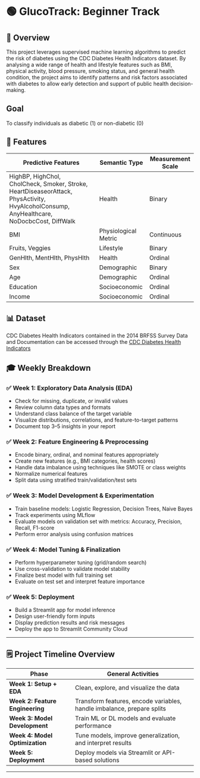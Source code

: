 # 🟢 GlucoTrack: Beginner Track

## 📌 Overview
This project leverages supervised machine learning algorithms to predict the risk of diabetes using the CDC Diabetes Health Indicators dataset. By analysing a wide range of health and lifestyle features such as BMI, physical activity, blood pressure, smoking status, and general health condition, the project aims to identify patterns and risk factors associated with diabetes to allow early detection and support of public health decision-making.

## Goal
To classify individuals as diabetic (1) or non-diabetic (0)

## 🚀 Features

| Predictive Features | Semantic Type | Measurement Scale |
|---------------------|---------------|-------------------|
| HighBP, HighChol, CholCheck, Smoker, Stroke, HeartDiseaseorAttack, PhysActivity, HvyAlcoholConsump, AnyHealthcare, NoDocbcCost, DiffWalk | Health | Binary |
| BMI | Physiological Metric | Continuous |
| Fruits, Veggies | Lifestyle | Binary |
| GenHlth, MentHlth, PhysHlth | Health | Ordinal |
| Sex | Demographic | Binary |
| Age | Demographic | Ordinal |
| Education | Socioeconomic | Ordinal |
| Income | Socioeconomic | Ordinal |

## 📊 **Dataset**
CDC Diabetes Health Indicators contained in the 2014 BRFSS Survey Data and Documentation can be accessed through the [CDC Diabetes Health Indicators](https://archive.ics.uci.edu/dataset/891/cdc+diabetes+health+indicators)

## 🎓 Weekly Breakdown

### ✅ Week 1: Exploratory Data Analysis (EDA)

- Check for missing, duplicate, or invalid values
- Review column data types and formats
- Understand class balance of the target variable
- Visualize distributions, correlations, and feature-to-target patterns
- Document top 3–5 insights in your report

### ✅ Week 2: Feature Engineering & Preprocessing
- Encode binary, ordinal, and nominal features appropriately
- Create new features (e.g., BMI categories, health scores)
- Handle data imbalance using techniques like SMOTE or class weights
- Normalize numerical features
- Split data using stratified train/validation/test sets

### ✅ Week 3: Model Development & Experimentation
- Train baseline models: Logistic Regression, Decision Trees, Naive Bayes
- Track experiments using MLflow
- Evaluate models on validation set with metrics: Accuracy, Precision, Recall, F1-score
- Perform error analysis using confusion matrices

### ✅ Week 4: Model Tuning & Finalization
- Perform hyperparameter tuning (grid/random search)
- Use cross-validation to validate model stability
- Finalize best model with full training set
- Evaluate on test set and interpret feature importance

### ✅ Week 5: Deployment
- Build a Streamlit app for model inference
- Design user-friendly form inputs
- Display prediction results and risk messages
- Deploy the app to Streamlit Community Cloud

---

## 🗒️ Project Timeline Overview

| Phase                           | General Activities                                                     |
| ------------------------------- | ---------------------------------------------------------------------- |
| **Week 1: Setup + EDA**         | Clean, explore, and visualize the data                                 |
| **Week 2: Feature Engineering** | Transform features, encode variables, handle imbalance, prepare splits |
| **Week 3: Model Development**   | Train ML or DL models and evaluate performance                         |
| **Week 4: Model Optimization**  | Tune models, improve generalization, and interpret results             |
| **Week 5: Deployment**          | Deploy models via Streamlit or API-based solutions                     |

---




